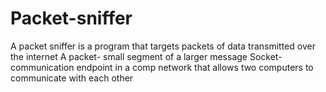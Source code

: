 # Packet-sniffer
A packet sniffer is a program that targets packets of data transmitted over the internet 
 A packet-  small segment of a larger message 
 Socket-  communication endpoint in a comp network that allows two computers to communicate with each other 
